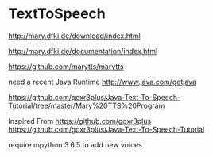 # TextToSpeech

http://mary.dfki.de/download/index.html

http://mary.dfki.de/documentation/index.html

https://github.com/marytts/marytts


need a recent Java Runtime http://www.java.com/getjava

https://github.com/goxr3plus/Java-Text-To-Speech-Tutorial/tree/master/Mary%20TTS%20Program

Inspired From 
https://github.com/goxr3plus
    https://github.com/goxr3plus/Java-Text-To-Speech-Tutorial


require mpython 3.6.5 to add new voices
